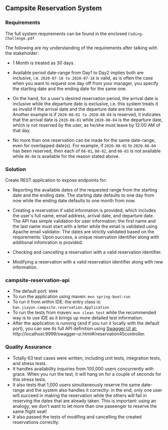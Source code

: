 ## Campsite Reservation System

### Requirements

The full system requirements can be found in the enclosed `Coding-Challenge.pdf`

The following are my understanding of the requirements after talking with the stakeholder:

- 1 Month is treated as 30 days.

- Available period date-range from Day1 to Day2 implies both are inclusive, i.e. `2020-07-18 to 2020-07-18` is valid, as is often the case when you want to request one day off from your manager, you specify the starting date and the ending date for the same one.
  
- On the hand, for a user's desired reservation period, the arrival date is inclusive while the departure date is exclusive, i.e. this system treats it as invalid if the arrival date and the departure date are the same.
  Another example is if `2020-08-01 to 2020-08-04` is reserved, it indicates that the arrival date is `2020-08-01` while `2020-08-04` is the departure date, which is not reserved by the user, as he/she must leave by 12:00 AM of that day. 
  
- No more than one reservation can be made for the same date-range, even for overlapped date(s). For example, if `2020-08-01` to `2020-08-04` has been reserved, then each of `08-01`, `08-02`, and `08-03` is not available while `08-04` is available for the reason stated above.


### Solution

Create REST application to expose endpoints for:
 - Reporting the available dates of the requested range from the starting date and the ending date. The starting date defaults to one day from now while the ending date defaults to one month from now.
   
 - Creating a reservation if valid information is provided, which includes the user's full name, email address, arrival date, and departure date. The API has simple validation for user information: the first name and the last name must start with a letter while the email is validated using Apache email validator. The dates are strictly validated based on the requirements. Upon success, a unique reservation identifier along with additional infomration is provided.
   
 - Checking and cancelling a reservation with a valid reservation identifier.
 
 - Modifying a reservation with a valid reservation identifier along with new information.
 
 ### campsite-reservation-api
 
 - The default port: `9999`
 - To run the application using maven: `mvn spring-boot:run`
 - To run it from within IDE: the entry class is: `han.jiayun.campsite.reservation.Application`
 - To run the tests from maven: `mvn clean test` while the recommended way is to use IDE as it brings up more detailed test information.
 - After the application is running (and if you run it locally with the default port), you can see its full API definition using [Swagger UI at: ](http://localhost:9999/swagger-ui.html#/reservation45controller) http://localhost:9999/swagger-ui.html#/reservation45controller.
 
### Quality Assurance

- Totally 63 test cases were written, including unit tests, integration tests, and stress tests.
- It handles availability inquiries from 100,000 users concurrently with grace. When you run the test, it will hang on for a couple of seconds for this stress tests.
- It also tests that 1,000 users simultaneously reserve the same date-range and the system also handles it correclty: in the end, only one user will succeed in making the reservation while the others will fail in reserving the dates that are already taken. This is important: using an analogy, we don't want to let more than one paseenger to reserve the same flight seat!
- It also passed the tests of modifing and cancelling the created reservations correctly.
